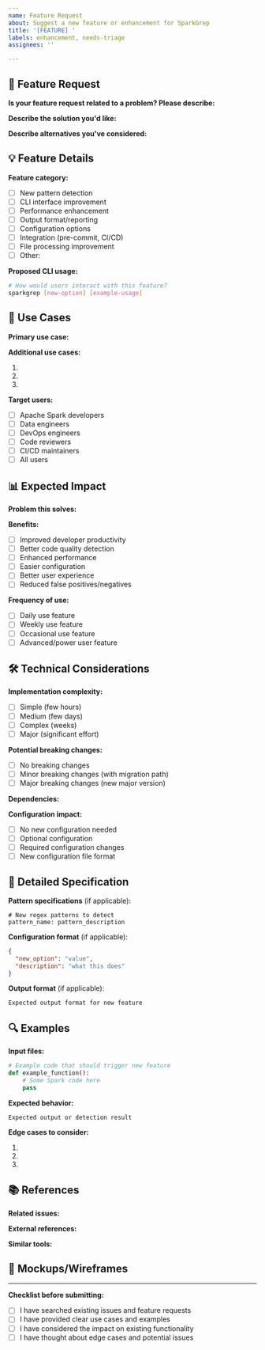 ```yaml
---
name: Feature Request
about: Suggest a new feature or enhancement for SparkGrep
title: '[FEATURE] '
labels: enhancement, needs-triage
assignees: ''

---
```


## 🚀 Feature Request

**Is your feature request related to a problem? Please describe:**
<!-- A clear and concise description of what the problem is. Ex. I'm always frustrated when [...] -->

**Describe the solution you'd like:**
<!-- A clear and concise description of what you want to happen -->

**Describe alternatives you've considered:**
<!-- A clear and concise description of any alternative solutions or features you've considered -->

## 💡 Feature Details

**Feature category:**

- [ ] New pattern detection
- [ ] CLI interface improvement
- [ ] Performance enhancement
- [ ] Output format/reporting
- [ ] Configuration options
- [ ] Integration (pre-commit, CI/CD)
- [ ] File processing improvement
- [ ] Other: <!-- specify -->

**Proposed CLI usage:**

```bash
# How would users interact with this feature?
sparkgrep [new-option] [example-usage]
```

## 🎯 Use Cases

**Primary use case:**
<!-- Describe the main scenario where this feature would be used -->

**Additional use cases:**

1. <!-- Use case 1 -->
2. <!-- Use case 2 -->
3. <!-- Use case 3 -->

**Target users:**

- [ ] Apache Spark developers
- [ ] Data engineers
- [ ] DevOps engineers
- [ ] Code reviewers
- [ ] CI/CD maintainers
- [ ] All users

## 📊 Expected Impact

**Problem this solves:**
<!-- What specific problem or pain point does this address? -->

**Benefits:**

- [ ] Improved developer productivity
- [ ] Better code quality detection
- [ ] Enhanced performance
- [ ] Easier configuration
- [ ] Better user experience
- [ ] Reduced false positives/negatives

**Frequency of use:**

- [ ] Daily use feature
- [ ] Weekly use feature
- [ ] Occasional use feature
- [ ] Advanced/power user feature

## 🛠️ Technical Considerations

**Implementation complexity:**

- [ ] Simple (few hours)
- [ ] Medium (few days)
- [ ] Complex (weeks)
- [ ] Major (significant effort)

**Potential breaking changes:**

- [ ] No breaking changes
- [ ] Minor breaking changes (with migration path)
- [ ] Major breaking changes (new major version)

**Dependencies:**
<!-- Any new dependencies or external tools required? -->

**Configuration impact:**

- [ ] No new configuration needed
- [ ] Optional configuration
- [ ] Required configuration changes
- [ ] New configuration file format

## 📝 Detailed Specification

**Pattern specifications** (if applicable):

```regex
# New regex patterns to detect
pattern_name: pattern_description
```

**Configuration format** (if applicable):

```json
{
  "new_option": "value",
  "description": "what this does"
}
```

**Output format** (if applicable):

```text
Expected output format for new feature
```

## 🔍 Examples

**Input files:**

```python
# Example code that should trigger new feature
def example_function():
    # Some Spark code here
    pass
```

**Expected behavior:**

```text
Expected output or detection result
```

**Edge cases to consider:**

1. <!-- Edge case 1 -->
2. <!-- Edge case 2 -->
3. <!-- Edge case 3 -->

## 📚 References

**Related issues:**
<!-- Link to related issues or discussions -->

**External references:**
<!-- Links to documentation, articles, or examples -->

**Similar tools:**
<!-- How do other tools handle this? -->

## 🎨 Mockups/Wireframes

<!--
If applicable, add mockups or examples of:
- CLI output format
- Configuration file structure
- Documentation examples
-->

---

**Checklist before submitting:**

- [ ] I have searched existing issues and feature requests
- [ ] I have provided clear use cases and examples
- [ ] I have considered the impact on existing functionality
- [ ] I have thought about edge cases and potential issues
